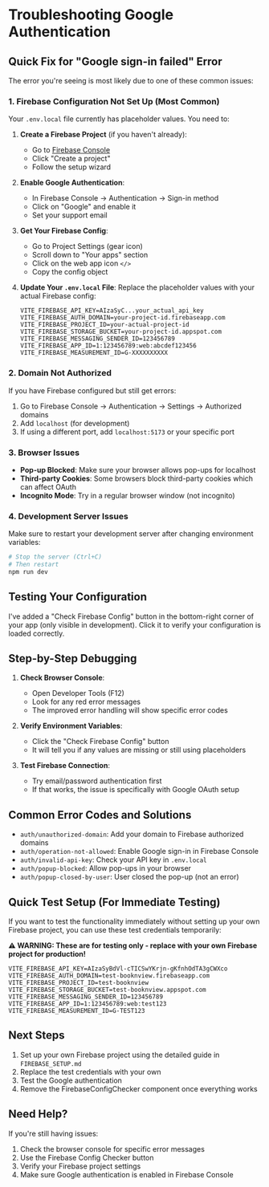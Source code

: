 # Troubleshooting Google Authentication

## Quick Fix for "Google sign-in failed" Error

The error you're seeing is most likely due to one of these common issues:

### 1. **Firebase Configuration Not Set Up (Most Common)**

Your `.env.local` file currently has placeholder values. You need to:

1. **Create a Firebase Project** (if you haven't already):
   - Go to [Firebase Console](https://console.firebase.google.com/)
   - Click "Create a project"
   - Follow the setup wizard

2. **Enable Google Authentication**:
   - In Firebase Console → Authentication → Sign-in method
   - Click on "Google" and enable it
   - Set your support email

3. **Get Your Firebase Config**:
   - Go to Project Settings (gear icon)
   - Scroll down to "Your apps" section
   - Click on the web app icon `</>`
   - Copy the config object

4. **Update Your `.env.local` File**:
   Replace the placeholder values with your actual Firebase config:
   ```env
   VITE_FIREBASE_API_KEY=AIzaSyC...your_actual_api_key
   VITE_FIREBASE_AUTH_DOMAIN=your-project-id.firebaseapp.com
   VITE_FIREBASE_PROJECT_ID=your-actual-project-id
   VITE_FIREBASE_STORAGE_BUCKET=your-project-id.appspot.com
   VITE_FIREBASE_MESSAGING_SENDER_ID=123456789
   VITE_FIREBASE_APP_ID=1:123456789:web:abcdef123456
   VITE_FIREBASE_MEASUREMENT_ID=G-XXXXXXXXXX
   ```

### 2. **Domain Not Authorized**

If you have Firebase configured but still get errors:

1. Go to Firebase Console → Authentication → Settings → Authorized domains
2. Add `localhost` (for development)
3. If using a different port, add `localhost:5173` or your specific port

### 3. **Browser Issues**

- **Pop-up Blocked**: Make sure your browser allows pop-ups for localhost
- **Third-party Cookies**: Some browsers block third-party cookies which can affect OAuth
- **Incognito Mode**: Try in a regular browser window (not incognito)

### 4. **Development Server Issues**

Make sure to restart your development server after changing environment variables:
```bash
# Stop the server (Ctrl+C)
# Then restart
npm run dev
```

## Testing Your Configuration

I've added a "Check Firebase Config" button in the bottom-right corner of your app (only visible in development). Click it to verify your configuration is loaded correctly.

## Step-by-Step Debugging

1. **Check Browser Console**:
   - Open Developer Tools (F12)
   - Look for any red error messages
   - The improved error handling will show specific error codes

2. **Verify Environment Variables**:
   - Click the "Check Firebase Config" button
   - It will tell you if any values are missing or still using placeholders

3. **Test Firebase Connection**:
   - Try email/password authentication first
   - If that works, the issue is specifically with Google OAuth setup

## Common Error Codes and Solutions

- `auth/unauthorized-domain`: Add your domain to Firebase authorized domains
- `auth/operation-not-allowed`: Enable Google sign-in in Firebase Console
- `auth/invalid-api-key`: Check your API key in `.env.local`
- `auth/popup-blocked`: Allow pop-ups in your browser
- `auth/popup-closed-by-user`: User closed the pop-up (not an error)

## Quick Test Setup (For Immediate Testing)

If you want to test the functionality immediately without setting up your own Firebase project, you can use these test credentials temporarily:

**⚠️ WARNING: These are for testing only - replace with your own Firebase project for production!**

```env
VITE_FIREBASE_API_KEY=AIzaSyBdVl-cTICSwYKrjn-gKfnhOdTA3gCWXco
VITE_FIREBASE_AUTH_DOMAIN=test-booknview.firebaseapp.com
VITE_FIREBASE_PROJECT_ID=test-booknview
VITE_FIREBASE_STORAGE_BUCKET=test-booknview.appspot.com
VITE_FIREBASE_MESSAGING_SENDER_ID=123456789
VITE_FIREBASE_APP_ID=1:123456789:web:test123
VITE_FIREBASE_MEASUREMENT_ID=G-TEST123
```

## Next Steps

1. Set up your own Firebase project using the detailed guide in `FIREBASE_SETUP.md`
2. Replace the test credentials with your own
3. Test the Google authentication
4. Remove the FirebaseConfigChecker component once everything works

## Need Help?

If you're still having issues:
1. Check the browser console for specific error messages
2. Use the Firebase Config Checker button
3. Verify your Firebase project settings
4. Make sure Google authentication is enabled in Firebase Console
